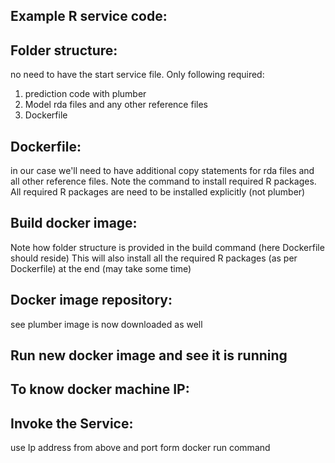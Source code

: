 ## Example R service code:
 
 
 

## Folder structure:   
no need to have the start service file. Only following required:
1.	prediction code with plumber
2.	Model rda files and any other reference files
3.	Dockerfile
 
 
 
 
## Dockerfile: 
in our case we'll need to have additional copy statements for rda files and all other reference files.
Note the command to install required R packages. All required R packages are need to be installed explicitly (not plumber)
 
 
 
 
 
## Build docker image:
Note how folder structure is provided in the build command (here Dockerfile should reside)
This will also install all the required R packages (as per Dockerfile) at the end (may take some time)
 
 
 
## Docker image repository: 
see plumber image is now downloaded as well
 
 
 
## Run new docker image and see it is running
 
 
 
## To know docker machine IP:
 
 
 
## Invoke the Service: 
use Ip address from above and port form docker run command
 
